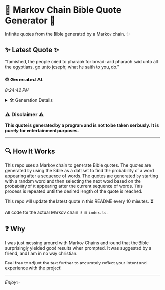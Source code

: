 # 📖 Markov Chain Bible Quote Generator 📖

Infinite quotes from the Bible generated by a Markov chain. ✨

## ✨ Latest Quote ✨
"famished, the people cried to pharaoh for bread: and pharaoh said unto all the egyptians, go unto joseph; what he saith to you, do."

### ⏰ Generated At
*8:24:42 PM*

<details>
    <summary>🛠️ Generation Details</summary>
    <p>
        <strong>🌱 Seed:</strong> famished,<br>
        <strong>🔄 Iterations:</strong> 23<br>
        <strong>📜 Context History:</strong><br>[ famished, ]: the<br>[ famished,, the ]: people<br>[ famished,, the, people ]: cried<br>[ famished,, the, people, cried ]: to<br>[ famished,, the, people, cried, to ]: pharaoh<br>[ famished,, the, people, cried, to, pharaoh ]: for<br>[ the, people, cried, to, pharaoh, for ]: bread:<br>[ people, cried, to, pharaoh, for, bread: ]: and<br>[ cried, to, pharaoh, for, bread:, and ]: pharaoh<br>[ to, pharaoh, for, bread:, and, pharaoh ]: said<br>[ pharaoh, for, bread:, and, pharaoh, said ]: unto<br>[ for, bread:, and, pharaoh, said, unto ]: all<br>[ bread:, and, pharaoh, said, unto, all ]: the<br>[ and, pharaoh, said, unto, all, the ]: egyptians,<br>[ pharaoh, said, unto, all, the, egyptians, ]: go<br>[ said, unto, all, the, egyptians,, go ]: unto<br>[ unto, all, the, egyptians,, go, unto ]: joseph;<br>[ all, the, egyptians,, go, unto, joseph; ]: what<br>[ the, egyptians,, go, unto, joseph;, what ]: he<br>[ egyptians,, go, unto, joseph;, what, he ]: saith<br>[ go, unto, joseph;, what, he, saith ]: to<br>[ unto, joseph;, what, he, saith, to ]: you,<br>[ joseph;, what, he, saith, to, you, ]: do.<br>
    </p>
</details>

### ⚠️ Disclaimer ⚠️
**This quote is generated by a program and is not to be taken seriously. It is purely for entertainment purposes.**

---

## 🔍 How It Works

This repo uses a Markov chain to generate Bible quotes. The quotes are generated by using the Bible as a dataset to find the probability of a word appearing after a sequence of words. The quotes are generated by starting with a random word and then selecting the next word based on the probability of it appearing after the current sequence of words. This process is repeated until the desired length of the quote is reached.

This repo will update the latest quote in this README every 10 minutes. ⏳

All code for the actual Markov chain is in `index.ts`.

## ❓ Why

I was just messing around with Markov Chains and found that the Bible surprisingly yielded good results when prompted. 
It was suggested by a friend, and I am in no way christian.

Feel free to adjust the text further to accurately reflect your intent and experience with the project!

---

*Enjoy*✨
